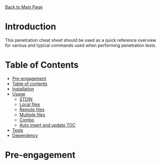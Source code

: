 [Back to Main Page](../index.html) 

# Introduction

This penetration cheat sheet should be used as a quick reference overview for various and typical commands used when performing penetration tests.

# Table of Contents

<!--ts-->
   * [Pre-engagement](#Pre-engagement)
   * [Table of contents](#table-of-contents)
   * [Installation](#installation)
   * [Usage](#usage)
      * [STDIN](#stdin)
      * [Local files](#local-files)
      * [Remote files](#remote-files)
      * [Multiple files](#multiple-files)
      * [Combo](#combo)
      * [Auto insert and update TOC](#auto-insert-and-update-toc)
   * [Tests](#tests)
   * [Dependency](#dependency)
<!--te-->

# Pre-engagement
